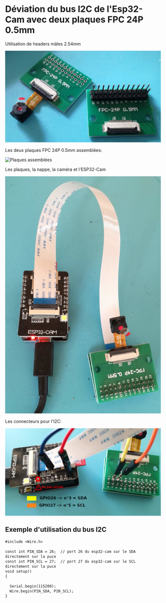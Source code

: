 # Déviation du bus I2C de l'Esp32-Cam avec deux plaques FPC 24P 0.5mm




Utilisation de headers mâles 2.54mm

![Plaques_FPC_24P_0.5mm.jpg](Plaques_FPC_24P_0.5mm.jpg?raw=true "Plaques_FPC_24P_0.5mm.jpg")


Les deux plaques FPC 24P 0.5mm assemblées:


![Plaques assemblées](Plaques_assembl%C3%A9es.jpg?raw=true "Deux plaques FPC assemblées")


Les plaques, la nappe, la caméra et l'ESP32-Cam


![Les plaques, la nappe, la caméra et l'ESP32-Cam](Plaques_FPC_assemblees_ESP32-Cam.jpg?raw=true "Les plaques, la nappe, la caméra et l'ESP32-Cam")

Les connecteurs pour l'I2C:


![schéma SDA et SCL](FPC-24P_0.5mm__deviation_I2C_Camera.jpg?raw=true "schéma SDA et SCL")


## Exemple d'utilisation du bus I2C

```
#include <Wire.h>

const int PIN_SDA = 26;  // port 26 du esp32-cam sur le SDA directement sur la puce
const int PIN_SCL = 27;  // port 27 du esp32-cam sur le SCL directement sur la puce
void setup()
{

  Serial.begin(115200);
  Wire.begin(PIN_SDA, PIN_SCL);
}
```